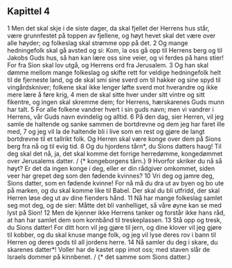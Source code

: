 ## Kapittel 4

1 Men det skal skje i de siste dager, da skal fjellet der Herrens hus står, være grunnfestet på toppen av fjellene, og høyt hevet skal det være over alle høyder; og folkeslag skal strømme opp på det.
2 Og mange hedningefolk skal gå avsted og si: Kom, la oss gå opp til Herrens berg og til Jakobs Guds hus, så han kan lære oss sine veier, og vi ferdes på hans stier! For fra Sion skal lov utgå, og Herrens ord fra Jerusalem.
3 Og han skal dømme mellom mange folkeslag og skifte rett for veldige hedningefolk helt til de fjerneste land, og de skal smi sine sverd om til hakker og sine spyd til vingårdskniver; folkene skal ikke lenger løfte sverd mot hverandre og ikke mere lære å føre krig,
4 men de skal sitte hver under sitt vintre og sitt fikentre, og ingen skal skremme dem; for Herrens, hærskarenes Guds munn har talt.
5 For alle folkene vandrer hvert i sin guds navn; men vi vandrer i Herrens, vår Guds navn evindelig og alltid.
6 På den dag, sier Herren, vil jeg samle de haltende og sanke sammen de bortdrevne og dem jeg har faret ille med,
7 og jeg vil la de haltende bli i live som en rest og gjøre de langt bortdrevne til et tallrikt folk. Og Herren skal være konge over dem på Sions berg fra nå og til evig tid.
8 Og du hjordens tårn*, du Sions datters haug! Til deg skal det nå, ja, det skal komme det forrige herredømme, kongedømmet over Jerusalems datter. / {* kongeborgens tårn.}
9 Hvorfor skriker du nå så høyt? Er det da ingen konge i deg, eller er din rådgiver omkommet, siden veer har grepet deg som den fødende kvinnes?
10 Vri deg og jamre deg, Sions datter, som en fødende kvinne! For nå må du dra ut av byen og bo ute på marken, og du skal komme like til Babel. Der skal du bli utfridd, der skal Herren løse deg ut av dine fienders hånd.
11 Nå har mange folkeslag samlet seg mot deg, og de sier: Måtte det bli vanhelliget, så våre øyne kan se med lyst på Sion!
12 Men de kjenner ikke Herrens tanker og forstår ikke hans råd, at han har samlet dem som kornbånd til treskeplassen.
13 Stå opp og tresk, du Sions datter! For ditt horn vil jeg gjøre til jern, og dine klover vil jeg gjøre til kobber, og du skal knuse mange folk, og jeg vil lyse deres rov i bann til Herren og deres gods til all jordens herre.
14 Nå samler du deg i skare, du skarenes datter*! Voller har de kastet opp imot oss; med staven slår de Israels dommer på kinnbenet. / {* det samme som Sions datter.}
